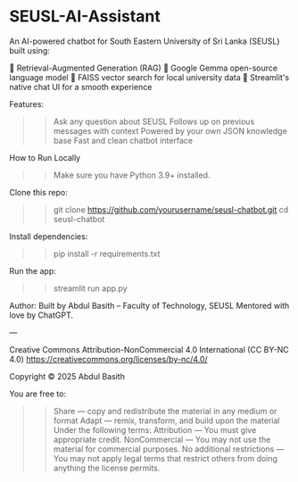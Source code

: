 # SEUSL-AI-Assistant

An AI-powered chatbot for South Eastern University of Sri Lanka (SEUSL) built using:

🧠 Retrieval-Augmented Generation (RAG)
🤖 Google Gemma open-source language model
🔎 FAISS vector search for local university data
💬 Streamlit's native chat UI for a smooth experience

Features:
>> Ask any question about SEUSL
>> Follows up on previous messages with context
>> Powered by your own JSON knowledge base
>> Fast and clean chatbot interface

How to Run Locally
>> Make sure you have Python 3.9+ installed.

Clone this repo:
>> git clone https://github.com/yourusername/seusl-chatbot.git
>> cd seusl-chatbot


Install dependencies:
>> pip install -r requirements.txt

Run the app:
>> streamlit run app.py


Author:
Built by Abdul Basith – Faculty of Technology, SEUSL
Mentored with love by ChatGPT.

—



Creative Commons Attribution-NonCommercial 4.0 International (CC BY-NC 4.0)
https://creativecommons.org/licenses/by-nc/4.0/

Copyright © 2025 Abdul Basith

You are free to:
>> Share — copy and redistribute the material in any medium or format
>> Adapt — remix, transform, and build upon the material
>> Under the following terms:
>> Attribution — You must give appropriate credit.
>> NonCommercial — You may not use the material for commercial purposes.
>> No additional restrictions — You may not apply legal terms that restrict others from doing anything the license permits.
